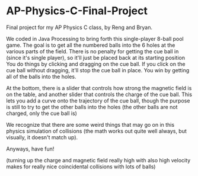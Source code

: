 # AP-Physics-C-Final-Project
Final project for my AP Physics C class, by Reng and Bryan.

We coded in Java Processing to bring forth this single-player 8-ball pool game.
The goal is to get all the numbered balls into the 6 holes at the various parts of the field.
There is no penalty for getting the cue ball in (since it's single player), so it'll just be placed back at its starting position
You do things by clicking and dragging on the cue ball. If you click on the cue ball without dragging, it'll stop the cue ball in place.
You win by getting all of the balls into the holes.

At the bottom, there is a slider that controls how strong the magnetic field is on the table, and another slider that controls the charge of the cue ball. This lets you add a curve onto the trajectory of the cue ball, though the purpose is still to try to get the other balls into the holes (the other balls are not charged, only the cue ball is)

We recognize that there are some weird things that may go on in this physics simulation of collisions (the math works out quite well always, but visually, it doesn't match up). 

Anyways, have fun!

(turning up the charge and magnetic field really high with also high velocity makes for really nice coincidental collisions with lots of balls)

